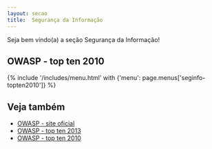 ```yaml
---
layout: secao
title:  Segurança da Informação
---
```


Seja bem vindo(a) a seção Segurança da Informação!


## OWASP - top ten 2010

{% include '/includes/menu.html' with {'menu': page.menus['seginfo-topten2010']} %}

## Veja também

- [OWASP - site oficial](https://www.owasp.org/index.php/Main_Page)
- [OWASP - top ten 2013](https://www.owasp.org/index.php/Top10#OWASP_Top_10_for_2013)
- [OWASP - top ten 2010](https://www.owasp.org/index.php/Top10#OWASP_Top_10_for_2010)
